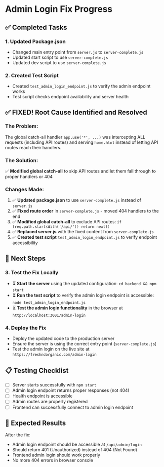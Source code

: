 # Admin Login Fix Progress

## ✅ Completed Tasks

### 1. Updated Package.json
- Changed main entry point from `server.js` to `server-complete.js`
- Updated start script to use `server-complete.js`
- Updated dev script to use `server-complete.js`

### 2. Created Test Script
- Created `test_admin_login_endpoint.js` to verify the admin endpoint works
- Test script checks endpoint availability and server health

## ✅ **FIXED!** Root Cause Identified and Resolved

### **The Problem:**
The global catch-all handler `app.use('*', ...)` was intercepting ALL requests (including API routes) and serving `home.html` instead of letting API routes reach their handlers.

### **The Solution:**
✅ **Modified global catch-all** to skip API routes and let them fall through to proper handlers or 404

### **Changes Made:**
1. ✅ **Updated package.json** to use `server-complete.js` instead of `server.js`
2. ✅ **Fixed route order** in `server-complete.js` - moved 404 handlers to the end
3. ✅ **Modified global catch-all** to exclude API routes: `if (req.path.startsWith('/api/')) return next()`
4. ✅ **Replaced server.js** with the fixed content from `server-complete.js`
5. ✅ **Created test script** `test_admin_login_endpoint.js` to verify endpoint accessibility

## 🔄 Next Steps

### 3. Test the Fix Locally
- ⏳ **Start the server** using the updated configuration: `cd backend && npm start`
- ⏳ **Run the test script** to verify the admin login endpoint is accessible: `node test_admin_login_endpoint.js`
- ⏳ **Test the admin login functionality** in the browser at `http://localhost:3001/admin-login`

### 4. Deploy the Fix
- Deploy the updated code to the production server
- Ensure the server is using the correct entry point (`server-complete.js`)
- Test the admin login on the live site at `https://freshndorganic.com/admin-login`

## 📋 Testing Checklist

- [ ] Server starts successfully with `npm start`
- [ ] Admin login endpoint returns proper responses (not 404)
- [ ] Health endpoint is accessible
- [ ] Admin routes are properly registered
- [ ] Frontend can successfully connect to admin login endpoint

## 🎯 Expected Results

After the fix:
- Admin login endpoint should be accessible at `/api/admin/login`
- Should return 401 (Unauthorized) instead of 404 (Not Found)
- Frontend admin login should work properly
- No more 404 errors in browser console
